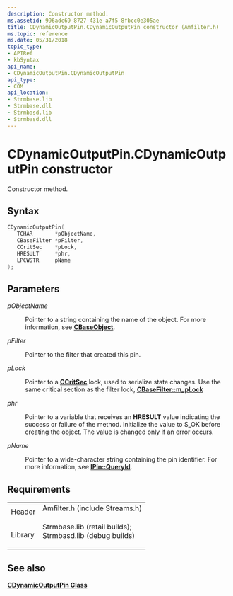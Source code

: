 ```yaml
---
description: Constructor method.
ms.assetid: 996adc69-8727-431e-a7f5-8fbcc0e305ae
title: CDynamicOutputPin.CDynamicOutputPin constructor (Amfilter.h)
ms.topic: reference
ms.date: 05/31/2018
topic_type: 
- APIRef
- kbSyntax
api_name: 
- CDynamicOutputPin.CDynamicOutputPin
api_type: 
- COM
api_location: 
- Strmbase.lib
- Strmbase.dll
- Strmbasd.lib
- Strmbasd.dll
---
```


# CDynamicOutputPin.CDynamicOutputPin constructor

Constructor method.

## Syntax


```C++
CDynamicOutputPin(
   TCHAR       *pObjectName,
   CBaseFilter *pFilter,
   CCritSec    *pLock,
   HRESULT     *phr,
   LPCWSTR     pName
);
```



## Parameters

<dl> <dt>

*pObjectName* 
</dt> <dd>

Pointer to a string containing the name of the object. For more information, see [**CBaseObject**](cbaseobject.md).

</dd> <dt>

*pFilter* 
</dt> <dd>

Pointer to the filter that created this pin.

</dd> <dt>

*pLock* 
</dt> <dd>

Pointer to a [**CCritSec**](ccritsec.md) lock, used to serialize state changes. Use the same critical section as the filter lock, [**CBaseFilter::m\_pLock**](cbasefilter-m-plock.md)

</dd> <dt>

*phr* 
</dt> <dd>

Pointer to a variable that receives an **HRESULT** value indicating the success or failure of the method. Initialize the value to S\_OK before creating the object. The value is changed only if an error occurs.

</dd> <dt>

*pName* 
</dt> <dd>

Pointer to a wide-character string containing the pin identifier. For more information, see [**IPin::QueryId**](/windows/desktop/api/Strmif/nf-strmif-ipin-queryid).

</dd> </dl>

## Requirements



|                    |                                                                                                                                                                                            |
|--------------------|--------------------------------------------------------------------------------------------------------------------------------------------------------------------------------------------|
| Header<br/>  | <dl> <dt>Amfilter.h (include Streams.h)</dt> </dl>                                                                                  |
| Library<br/> | <dl> <dt>Strmbase.lib (retail builds); </dt> <dt>Strmbasd.lib (debug builds)</dt> </dl> |



## See also

<dl> <dt>

[**CDynamicOutputPin Class**](cdynamicoutputpin.md)
</dt> </dl>

 

 




